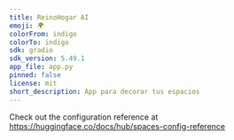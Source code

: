 ```yaml
---
title: ReinoHogar AI
emoji: 🌍
colorFrom: indigo
colorTo: indigo
sdk: gradio
sdk_version: 5.49.1
app_file: app.py
pinned: false
license: mit
short_description: App para decorar tus espacios
---
```


Check out the configuration reference at https://huggingface.co/docs/hub/spaces-config-reference

